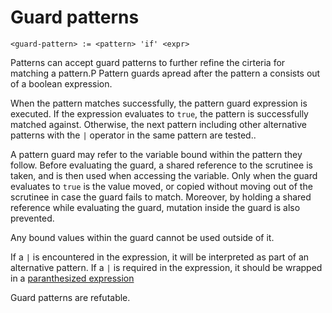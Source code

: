 # Guard patterns
```
<guard-pattern> := <pattern> 'if' <expr>
```

Patterns can accept guard patterns to further refine the cirteria for matching a pattern.P
Pattern guards apread after the pattern a consists out of a boolean expression.

When the pattern matches successfully, the pattern guard expression is executed.
If the expression evaluates to `true`, the pattern is successfully matched against.
Otherwise, the next pattern including other alternative patterns with the `|` operator in the same pattern are tested..

A pattern guard may refer to the variable bound within the pattern they follow.
Before evaluating the guard, a shared reference to the scrutinee is taken, and is then used when accessing the variable.
Only when the guard evaluates to `true` is the value moved, or copied without moving out of the scrutinee in case the guard fails to match.
Moreover, by holding a shared reference while evaluating the guard, mutation inside the guard is also prevented.

Any bound values within the guard cannot be used outside of it.

If a `|` is encountered in the expression, it will be interpreted as part of an alternative pattern.
If a `|` is required in the expression, it should be wrapped in a [paranthesized expression](../expressions/paren-expressions.md)

Guard patterns are refutable.
